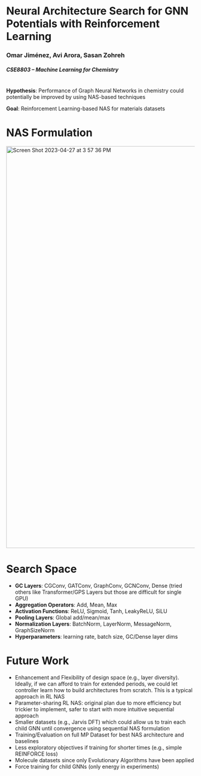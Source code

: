 # Neural Architecture Search for GNN Potentials with Reinforcement Learning
### Omar Jiménez, Avi Arora, Sasan Zohreh
##### CSE8803 – Machine Learning for Chemistry
#


**Hypothesis**: Performance of Graph Neural Networks in chemistry could potentially be improved by using NAS-based techniques

**Goal**: Reinforcement Learning-based NAS for materials datasets

# NAS Formulation
<img width="1073" alt="Screen Shot 2023-04-27 at 3 57 36 PM" src="https://user-images.githubusercontent.com/25010271/234977606-79b6c60b-05ea-43a6-9d10-564d057ffda5.png">

# Search Space
- **GC Layers**: CGConv, GATConv, GraphConv, GCNConv, Dense (tried others like Transformer/GPS Layers but those are difficult for single GPU)
- **Aggregation Operators**: Add, Mean, Max
- **Activation Functions**: ReLU, Sigmoid, Tanh, LeakyReLU, SiLU
- **Pooling Layers**: Global add/mean/max
- **Normalization Layers**: BatchNorm, LayerNorm, MessageNorm, GraphSizeNorm
- **Hyperparameters**: learning rate, batch size, GC/Dense layer dims




# Future Work

- Enhancement and Flexibility of design space (e.g., layer diversity). Ideally, if we can afford to train for extended periods, we could let controller learn how to build architectures from scratch. This is a typical approach in RL NAS 
- Parameter-sharing RL NAS: original plan due to more efficiency but trickier to implement, safer to start with more intuitive sequential approach
- Smaller datasets (e.g., Jarvis DFT) which could allow us to train each child GNN until convergence using sequential NAS formulation
- Training/Evaluation on full MP Dataset for best NAS architecture and baselines
- Less exploratory objectives if training for shorter times (e.g., simple REINFORCE loss)
- Molecule datasets since only Evolutionary Algorithms have been applied
- Force training for child GNNs (only energy in experiments) 



